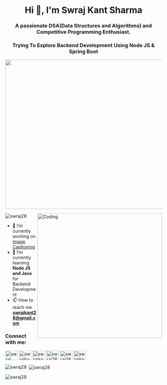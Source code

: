 <h1 align="center">Hi 👋, I'm Swraj Kant Sharma</h1>
<h3 align="center">A passionate DSA(Data Structures and Algorithms) and Competitive Programming Enthusiast.</h3>
<h3 align="center">Trying To Explore Backend Development Using Node JS & Spring Boot</h3>
<p align="center">
  <img src="https://storage.googleapis.com/webdesignledger.pub.network/WDL/work-better-with-coders-1.jpg" style="height:480px; width:700px;">
</p>
<img align="right" alt="Coding" width="400" src="https://cdn.dribbble.com/users/1162077/screenshots/3848914/programmer.gif">

<p align="left"> <img src="https://komarev.com/ghpvc/?username=swraj28&label=Profile%20views&color=0e75b6&style=flat" alt="swraj28" /> </p>

- 🔭 I’m currently working on [Image Captioning](https://github.com/swraj28/Image_Captioning)
- 🌱 I’m currently learning **Node JS and Java** for Backend Development
- 📫 How to reach me **swrajkant28@gmail.com**

<h3 align="left">Connect with me:</h3>
<p align="left">
<a href="https://www.linkedin.com/in/swraj-kant-sharma-2a9314197/" target="blank"><img align="center" src="https://raw.githubusercontent.com/rahuldkjain/github-profile-readme-generator/master/src/images/icons/Social/linked-in-alt.svg" alt="swraj kant sharma" height="30" width="40" /></a>
<a href="https://www.codechef.com/users/swrajkant_28" target="blank"><img align="center" src="https://cdn.jsdelivr.net/npm/simple-icons@3.1.0/icons/codechef.svg" alt="swrajkant_28" height="30" width="40" /></a>
<a href="https://www.hackerrank.com/swrajkant28" target="blank"><img align="center" src="https://raw.githubusercontent.com/rahuldkjain/github-profile-readme-generator/master/src/images/icons/Social/hackerrank.svg" alt="swrajkant28" height="30" width="40" /></a>
<a href="https://codeforces.com/profile/swraj28" target="blank"><img align="center" src="https://raw.githubusercontent.com/rahuldkjain/github-profile-readme-generator/master/src/images/icons/Social/codeforces.svg" alt="swraj28" height="30" width="40" /></a>
<a href="https://www.leetcode.com/swraj28" target="blank"><img align="center" src="https://raw.githubusercontent.com/rahuldkjain/github-profile-readme-generator/master/src/images/icons/Social/leet-code.svg" alt="swraj28" height="30" width="40" /></a>
<a href="https://auth.geeksforgeeks.org/user/swrajkant28" target="blank"><img align="center" src="https://raw.githubusercontent.com/rahuldkjain/github-profile-readme-generator/master/src/images/icons/Social/geeks-for-geeks.svg" alt="swrajkant28" height="30" width="40" /></a>
</p>

<p><img align="left" src="https://github-readme-stats.vercel.app/api/top-langs?username=swraj28&show_icons=true&locale=en&layout=compact" alt="swraj28" /></p>

<p>&nbsp;<img align="center" src="https://github-readme-stats.vercel.app/api?username=swraj28&show_icons=true&locale=en" alt="swraj28" /></p>

<p><img align="center" src="https://github-readme-streak-stats.herokuapp.com/?user=swraj28&" alt="swraj28" /></p>
